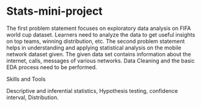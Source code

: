 # Stats-mini-project
The first problem statement focuses on exploratory data analysis on FIFA world cup dataset. Learners need to analyze the data to get useful insights on top teams, winning distribution, etc. The second problem statement helps in understanding and applying statistical analysis on the mobile network dataset given. The given data set contains information about the internet, calls, messages of various networks. Data Cleaning and the basic EDA process need to be performed.

Skills and Tools

Descriptive and inferential statistics, Hypothesis testing, confidence interval, Distribution.
